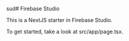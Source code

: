 sud# Firebase Studio

This is a NextJS starter in Firebase Studio.

To get started, take a look at src/app/page.tsx.
